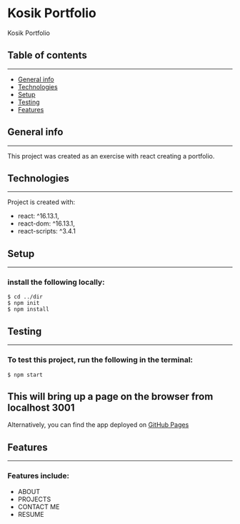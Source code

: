 # Kosik Portfolio
Kosik Portfolio

## Table of contents
--------------------
* [General info](#general-info)
* [Technologies](#technologies)
* [Setup](#setup)
* [Testing](#testing)
* [Features](#features)

## General info
--------------------
This project was created as an exercise with react creating a portfolio.
	
## Technologies
--------------------
Project is created with:
* react: ^16.13.1,
* react-dom: ^16.13.1,
* react-scripts: ^3.4.1
	
## Setup
--------------------
### install the following locally:
```
$ cd ../dir
$ npm init
$ npm install
```

## Testing
--------------------
### To test this project, run the following in the terminal:
```
$ npm start
```
This will bring up a page on the browser from localhost 3001
--------------------
Alternatively, you can find the app deployed on [GitHub Pages](https://thor40.github.io/ReactPortfolio/)

## Features
--------------------
### Features include:
* ABOUT
* PROJECTS
* CONTACT ME
* RESUME
